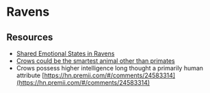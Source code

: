
# Ravens

## Resources

-  [Shared Emotional States in Ravens](https://news.ycombinator.com/item?id=20976734) 
-  [Crows could be the smartest animal other than primates](https://news.ycombinator.com/item?id=21769575)
-  Crows possess higher intelligence long thought a primarily human attribute [https://hn.premii.com/#/comments/24583314](https://hn.premii.com/#/comments/24583314)
